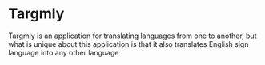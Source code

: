# Targmly
Targmly is an application for translating languages from one to another, but what is unique about this application is that it also translates English sign language into any other language
